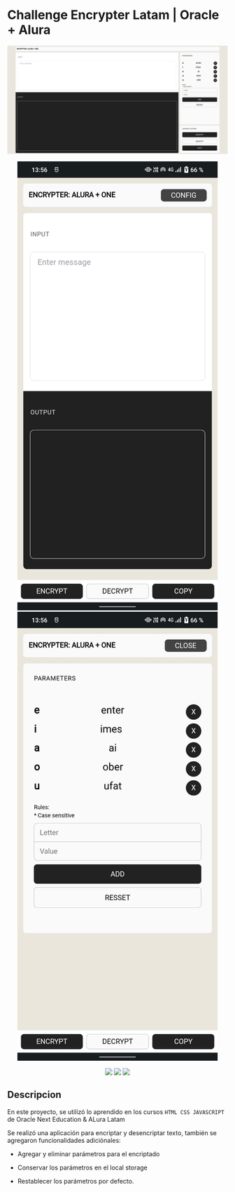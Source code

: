 
# Challenge Encrypter Latam | Oracle + Alura
<p align="center" >
     <img src="https://raw.githubusercontent.com/drulog/challenge-one-encrypter-latam/main/screenshot.png">
</p>
<p align="center" >
     <img src="https://raw.githubusercontent.com/drulog/challenge-one-encrypter-latam/main/mobile.jpeg">
     <img src="https://raw.githubusercontent.com/drulog/challenge-one-encrypter-latam/main/mobile-config.jpeg">
</p>
<div align="center">
    <img src="https://img.shields.io/badge/JavaScript-FEFF01?logo=javascript&logoColor=000000&style=for-the-badge"/>
    <img src="https://img.shields.io/badge/HTML-EC6231?logo=html5&logoColor=FFFFFF&style=for-the-badge" />
    <img src="https://img.shields.io/badge/CSS-01A3D8?logo=css3&logoColor=FFFFFF&style=for-the-badge" />
</div>


## Descripcion

En este proyecto, se utilizó lo aprendido en los cursos `HTML CSS JAVASCRIPT` de Oracle Next Education & ALura Latam

Se realizó una aplicación para encriptar y desencriptar texto, también se agregaron funcionalidades adiciónales:

- Agregar y eliminar parámetros para el encriptado

- Conservar los parámetros en el local storage

- Restablecer los parámetros por defecto.

